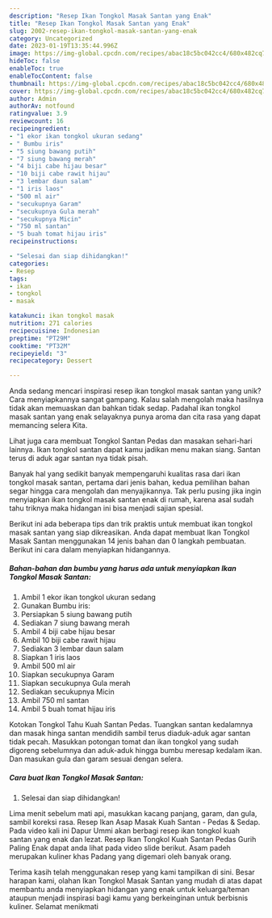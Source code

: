```yaml
---
description: "Resep Ikan Tongkol Masak Santan yang Enak"
title: "Resep Ikan Tongkol Masak Santan yang Enak"
slug: 2002-resep-ikan-tongkol-masak-santan-yang-enak
category: Uncategorized
date: 2023-01-19T13:35:44.996Z
image: https://img-global.cpcdn.com/recipes/abac18c5bc042cc4/680x482cq70/ikan-tongkol-masak-santan-foto-resep-utama.jpg
hideToc: false
enableToc: true
enableTocContent: false
thumbnail: https://img-global.cpcdn.com/recipes/abac18c5bc042cc4/680x482cq70/ikan-tongkol-masak-santan-foto-resep-utama.jpg
cover: https://img-global.cpcdn.com/recipes/abac18c5bc042cc4/680x482cq70/ikan-tongkol-masak-santan-foto-resep-utama.jpg
author: Admin
authorAv: notfound
ratingvalue: 3.9
reviewcount: 16
recipeingredient:
- "1 ekor ikan tongkol ukuran sedang"
- " Bumbu iris"
- "5 siung bawang putih"
- "7 siung bawang merah"
- "4 biji cabe hijau besar"
- "10 biji cabe rawit hijau"
- "3 lembar daun salam"
- "1 iris laos"
- "500 ml air"
- "secukupnya Garam"
- "secukupnya Gula merah"
- "secukupnya Micin"
- "750 ml santan"
- "5 buah tomat hijau iris"
recipeinstructions:

- "Selesai dan siap dihidangkan!"
categories:
- Resep
tags:
- ikan
- tongkol
- masak

katakunci: ikan tongkol masak 
nutrition: 271 calories
recipecuisine: Indonesian
preptime: "PT29M"
cooktime: "PT32M"
recipeyield: "3"
recipecategory: Dessert

---
```





Anda sedang mencari inspirasi resep ikan tongkol masak santan yang unik? Cara menyiapkannya sangat gampang. Kalau salah mengolah maka hasilnya tidak akan memuaskan dan bahkan tidak sedap. Padahal ikan tongkol masak santan yang enak selayaknya punya aroma dan cita rasa yang dapat memancing selera Kita.





Lihat juga cara membuat Tongkol Santan Pedas dan masakan sehari-hari lainnya. Ikan tongkol santan dapat kamu jadikan menu makan siang. Santan terus di aduk agar santan nya tidak pisah.

Banyak hal yang sedikit banyak mempengaruhi kualitas rasa dari ikan tongkol masak santan, pertama dari jenis bahan, kedua pemilihan bahan segar hingga cara mengolah dan menyajikannya. Tak perlu pusing jika ingin menyiapkan ikan tongkol masak santan enak di rumah, karena asal sudah tahu triknya maka hidangan ini bisa menjadi sajian spesial.






Berikut ini ada beberapa tips dan trik praktis untuk membuat ikan tongkol masak santan yang siap dikreasikan. Anda dapat membuat Ikan Tongkol Masak Santan menggunakan 14 jenis bahan dan 0 langkah pembuatan. Berikut ini cara dalam menyiapkan hidangannya.

<!--inarticleads1-->

##### Bahan-bahan dan bumbu yang harus ada untuk menyiapkan Ikan Tongkol Masak Santan:

1. Ambil 1 ekor ikan tongkol ukuran sedang
1. Gunakan  Bumbu iris:
1. Persiapkan 5 siung bawang putih
1. Sediakan 7 siung bawang merah
1. Ambil 4 biji cabe hijau besar
1. Ambil 10 biji cabe rawit hijau
1. Sediakan 3 lembar daun salam
1. Siapkan 1 iris laos
1. Ambil 500 ml air
1. Siapkan secukupnya Garam
1. Siapkan secukupnya Gula merah
1. Sediakan secukupnya Micin
1. Ambil 750 ml santan
1. Ambil 5 buah tomat hijau iris


Kotokan Tongkol Tahu Kuah Santan Pedas. Tuangkan santan kedalamnya dan masak hinga santan mendidih sambil terus diaduk-aduk agar santan tidak pecah. Masukkan potongan tomat dan ikan tongkol yang sudah digoreng sebelumnya dan aduk-aduk hingga bumbu meresap kedalam ikan. Dan masukan gula dan garam sesuai dengan selera. 

<!--inarticleads2-->

##### Cara buat Ikan Tongkol Masak Santan:


1. Selesai dan siap dihidangkan!

Lima menit sebelum mati api, masukkan kacang panjang, garam, dan gula, sambil koreksi rasa. Resep Ikan Asap Masak Kuah Santan - Pedas &amp; Sedap. Pada video kali ini Dapur Ummi akan berbagi resep ikan tongkol kuah santan yang enak dan lezat. Resep Ikan Tongkol Kuah Santan Pedas Gurih Paling Enak dapat anda lihat pada video slide berikut. Asam padeh merupakan kuliner khas Padang yang digemari oleh banyak orang. 

Terima kasih telah menggunakan resep yang kami tampilkan di sini. Besar harapan kami, olahan Ikan Tongkol Masak Santan yang mudah di atas dapat membantu anda menyiapkan hidangan yang enak untuk keluarga/teman ataupun menjadi inspirasi bagi kamu yang berkeinginan untuk berbisnis kuliner. Selamat menikmati
